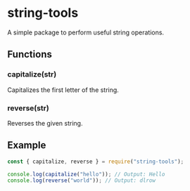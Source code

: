 # string-tools

A simple package to perform useful string operations.

## Functions

### capitalize(str)

Capitalizes the first letter of the string.

### reverse(str)

Reverses the given string.

## Example

```js
const { capitalize, reverse } = require("string-tools");

console.log(capitalize("hello")); // Output: Hello
console.log(reverse("world")); // Output: dlrow
```

